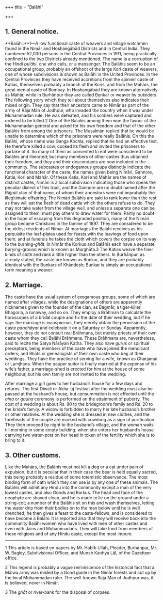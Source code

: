 +++
title = "Balāhi"

+++


## 1. General notice.

**Balāhi.**1—A low functional caste of weavers and village watchmen found in the Nimār and Hoshangābād Districts and in Central India. They numbered 52,000 persons in the Central Provinces in 1911, being practically confined to the two Districts already mentioned. The name is a corruption of the Hindi *bulāhi*, one who calls, or a messenger. The Balāhis seem to be an occupational group, probably an offshoot of the large Kori caste of weavers, one of whose subdivisions is shown as Balāhi in the United Provinces. In the Central Provinces they have received accretions from the spinner caste of Katias, themselves probably a branch of the Koris, and from the Mahārs, the great menial caste of Bombay. In Hoshangābād they are known alternatively as Mahār, while in Burhānpur they are called Bunkar or weaver by outsiders. The following story which they tell about themselves also indicates their mixed origin. They say that their ancestors came to Nimār as part of the army of Rāja Mān of Jodhpur, who invaded the country when it was under Muhammadan rule. He was defeated, and his soldiers were captured and ordered to be killed.2 One of the Balāhis among them won the favour of the Muhammadan general and asked for his own freedom and that of the other Balāhis from among the prisoners. The Musalmān replied that he would be unable to determine which of the prisoners were really Balāhis. On this the Balāhi, whose name was Ganga Kochla, replied that he had an effective test. He therefore killed a cow, cooked its flesh and invited the prisoners to partake of it. So many of them as consented to eat were considered to be Balāhis and liberated; but many members of other castes thus obtained their freedom, and they and their descendants are now included in the community. The subcastes or endogamous groups distinctly indicate the functional character of the caste, the names given being Nimāri, Gannore, Katia, Kori and Mahār. Of these Katia, Kori and Mahār are the names of distinct castes, Nimāri is a local subdivision indicating those who speak the peculiar dialect of this tract, and the Gannore are no doubt named after the Rājpūt clan of that name, of whom their ancestors were not improbably the illegitimate offspring. The Nimāri Balāhis are said to rank lower than the rest, as they will eat the flesh of dead cattle which the others refuse to do. They may not take water from the village well, and unless a separate one can be assigned to them, must pay others to draw water for them. Partly no doubt in the hope of escaping from this degraded position, many of the Nimāri group became Christians in the famine of 1897. They are considered to be the oldest residents of Nimār. At marriages the Balāhi receives as his perquisite the leaf-plates used for feasts with the leavings of food upon them; and at funerals he takes the cloth which covers the corpse on its way to the burning-*ghāt*. In Nimār the Korkus and Balāhis each have a separate burying-ground which is known as Murghāta.3 The Katias weave the finer kinds of cloth and rank a little higher than the others. In Burhānpur, as already stated, the caste are known as Bunkar, and they are probably identical with the Bunkars of Khāndesh; Bunkar is simply an occupational term meaning a weaver. 



## 2. Marriage.

The caste have the usual system of exogamous groups, some of which are named after villages, while the designations of others are apparently nicknames given to the founder of the clan, as Bagmār, a tiger-killer, Bhagoria, a runaway, and so on. They employ a Brāhman to calculate the horoscopes of a bridal couple and fix the date of their wedding, but if he says the marriage is inauspicious, they merely obtain the permission of the caste *panchāyat* and celebrate it on a Saturday or Sunday. Apparently, however, they do not consult real Brāhmans, but merely priests of their own caste whom they call Balāhi Brāhmans. These Brāhmans are, nevertheless, said to recite the Satya Nārāyan Katha. They also have *gurus* or spiritual preceptors, being members of the caste who have joined the mendicant orders; and Bhāts or genealogists of their own caste who beg at their weddings. They have the practice of serving for a wife, known as Gharjamai or Lamjhana. When the pauper suitor is finally married at the expense of his wife’s father, a marriage-shed is erected for him at the house of some neighbour, but his own family are not invited to the wedding. 

After marriage a girl goes to her husband’s house for a few days and returns. The first Diwāli or Akha-tīj festival after the wedding must also be passed at the husband’s house, but consummation is not effected until the *aina* or *gauna* ceremony is performed on the attainment of puberty. The cost of a wedding is about Rs. 80 to the bridegroom’s family and Rs. 20 to the bride’s family. A widow is forbidden to marry her late husband’s brother or other relatives. At the wedding she is dressed in new clothes, and the foreheads of the couple are marked with cowdung as a sign of purification. They then proceed by night to the husband’s village, and the woman waits till morning in some empty building, when she enters her husband’s house carrying two water-pots on her head in token of the fertility which she is to bring to it. 



## 3. Other customs.

Like the Mahārs, the Balāhis must not kill a dog or a cat under pain of expulsion; but it is peculiar that in their case the bear is held equally sacred, this being probably a residue of some totemistic observance. The most binding form of oath which they can use is by any one of these animals. The Balāhis will admit any Hindu into the community except a man of the very lowest castes, and also Gonds and Korkus. The head and face of the neophyte are shaved clean, and he is made to lie on the ground under a string-cot; a number of the Balāhis sit on this and wash themselves, letting the water drip from their bodies on to the man below until he is well drenched; he then gives a feast to the caste-fellows, and is considered to have become a Balāhi. It is reported also that they will receive back into the community Balāhi women who have lived with men of other castes and even with Jains and Muhammadans. They will take food from members of these religions and of any Hindu caste, except the most impure. 



* * *

1 This article is based on papers by Mr. Habīb Ullah, Pleader, Burhānpur, Mr. W. Bagley, Subdivisional Officer, and Munsh Kanhya Lāl, of the Gazetteer office. 

2 This legend is probably a vague reminiscence of the historical fact that a Mālwa army was misled by a Gond guide in the Nimār forests and cut up by the local Muhammadan ruler. The well-known Rāja Mān of Jodhpur was, it is believed, never in Nimār. 

3 The *ghāt* or river-bank for the disposal of corpses. 



